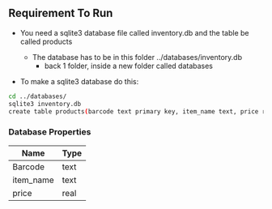 ## Requirement To Run
- You need a sqlite3 database file called inventory.db and the table be called products
  - The database has to be in this folder ../databases/inventory.db
    - back 1 folder, inside a new folder called databases

- To make a sqlite3 database do this:
```bash
cd ../databases/
sqlite3 inventory.db
create table products(barcode text primary key, item_name text, price real);
```

### Database Properties
| Name          | Type  |
| ------------- | ----- |
| Barcode       | text  |
| item_name     | text  |
| price         | real  |

